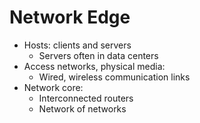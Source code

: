 # Network Edge

- Hosts: clients and servers
  - Servers often in data centers
- Access networks, physical media:
  - Wired, wireless communication links
- Network core:
  - Interconnected routers
  - Network of networks
